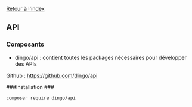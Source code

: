 [Retour à l'index](../index.md)

## API ##

### Composants ###

- dingo/api : contient toutes les packages nécessaires pour développer des APIs

Github : 
https://github.com/dingo/api

###Installation ###

````
composer require dingo/api
````
